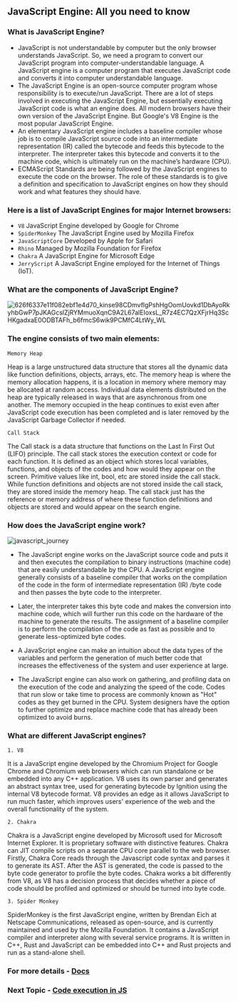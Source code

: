 ## JavaScript Engine: All you need to know

### What is JavaScript Engine?

- JavaScript is not understandable by computer but the only browser understands JavaScript. So, we need a program to convert our JavaScript program into computer-understandable language. A JavaScript engine is a computer program that executes JavaScript code and converts it into computer understandable language.
- The JavaScript Engine is an open-source computer program whose responsibility is to execute/run JavaScript. There are a lot of steps involved in executing the JavaScript Engine, but essentially executing JavaScript code is what an engine does. All modern browsers have their own version of the JavaScript Engine. But Google's V8 Engine is the most popular JavaScript Engine. 
- An elementary JavaScript engine includes a baseline compiler whose job is to compile JavaScript source code into an intermediate representation (IR) called the bytecode and feeds this bytecode to the interpreter. The interpreter takes this bytecode and converts it to the machine code, which is ultimately run on the machine’s hardware (CPU).
- ECMAScript Standards are being followed by the JavaScript engines to execute the code on the browser. The role of these standards is to give a definition and specification to JavaScript engines on how they should work and what features they should have.

### Here is a list of JavaScript Engines for major Internet browsers:
- `V8` JavaScript Engine developed by Google for Chrome
- `SpiderMonkey` The JavaScript Engine used by Mozilla Firefox
- `JavaScriptCore`  Developed by Apple for Safari
- `Rhino`  Managed by Mozilla Foundation for Firefox
- `Chakra`  A JavaScript Engine for Microsoft Edge
- `JerryScript`  A JavaScript Engine employed for the Internet of Things (IoT).

### What are the components of JavaScript Engine?

![626f6337e11f082ebf1e4d70_kinse98CDmvflgPshHgOomUovkd1DbAyoRkyhbGwP7pJKAGcslZjRYMmuoXqnC9A2L67alEIoxsL_R7z4EC7QzXFjrHq3ScHKgadxaE0ODBTAFh_b6fmcS6wik9PCMfC4LtWy_WL](https://user-images.githubusercontent.com/100460788/233707130-5b34901f-be37-4673-a142-3a3cc901e645.png)

### The engine consists of two main elements:

`Memory Heap`

Heap is a large unstructured data structure that stores all the dynamic data like function definitions, objects, arrays, etc. The memory heap is where the memory allocation happens, it is a location in memory where memory may be allocated at random access. Individual data elements distributed on the heap are typically released in ways that are asynchronous from one another. The memory occupied in the heap continues to exist even after JavaScript code execution has been completed and is later removed by the JavaScript Garbage Collector if needed.

`Call Stack`

The Call stack is a data structure that functions on the Last In First Out  (LIFO) principle. The call stack stores the execution context or code for each function. It is defined as an object which stores local variables, functions, and objects of the codes and how would they appear on the screen. Primitive values like int, bool, etc are stored inside the call stack. While function definitions and objects are not stored inside the call stack, they are stored inside the memory heap. The call stack just has the reference or memory address of where these function definitions and objects are stored and would appear on the search engine.

### How does the JavaScript engine work?
![javascript_journey](https://user-images.githubusercontent.com/100460788/233707653-5cb6c00e-d49d-4803-9f94-5cec7aaa49f1.png)

- The JavaScript engine works on the JavaScript source code and puts it and then executes the compilation to binary instructions (machine code) that are easily understandable by the CPU. A JavaScript engine generally consists of a baseline compiler that works on the compilation of the code in the form of intermediate representation (IR) /byte code and then passes the byte code to the interpreter. 

- Later, the interpreter takes this byte code and makes the conversion into machine code, which will further run this code on the hardware of the machine to generate the results. The assignment of a baseline compiler is to perform the compilation of the code as fast as possible and to generate less-optimized byte codes. 

- A JavaScript engine can make an intuition about the data types of the variables and perform the generation of much better code that increases the effectiveness of the system and user experience at large.

- The JavaScript engine can also work on gathering, and profiling data on the execution of the code and analyzing the speed of the code. Codes that run slow or take time to process are commonly known as "Hot" codes as they get burned in the CPU. System designers have the option to further optimize and replace machine code that has already been optimized to avoid burns.

### What are different JavaScript engines?

`1. V8`

It is a JavaScript engine developed by the Chromium Project for Google Chrome and Chromium web browsers which can run standalone or be embedded into any C++ application. V8 uses its own parser and generates an abstract syntax tree, used for generating bytecode by Ignition using the internal V8 bytecode format. V8 provides an edge as it allows JavaScript to run much faster, which improves users' experience of the web and the overall functionality of the system. 

`2. Chakra`

Chakra is a JavaScript engine developed by Microsoft used for Microsoft Internet Explorer. It is proprietary software with distinctive features. Chakra can JIT compile scripts on a separate CPU core parallel to the web browser. Firstly, Chakra Core reads through the Javascript code syntax and parses it to generate its AST. After the AST is generated, the code is passed to the byte code generator to profile the byte codes. Chakra works a bit differently from V8, as V8 has a decision process that decides whether a piece of code should be profiled and optimized or should be turned into byte code.

`3. Spider Monkey`

SpiderMonkey is the first JavaScript engine, written by Brendan Eich at Netscape Communications, released as open-source, and is currently maintained and used by the Mozilla Foundation. It contains a JavaScript compiler and interpreter along with several service programs. It is written in C++, Rust and JavaScript can be embedded into C++ and Rust projects and run as a stand-alone shell.

### For more details - [Docs](https://www.geeksforgeeks.org/introduction-to-javascript-engines/)
### Next Topic - [Code execution in JS](https://github.com/piyush-agrawal6/Javascript-Interview-Questions/blob/master/a-Intro/6-Code-Execution.md)
